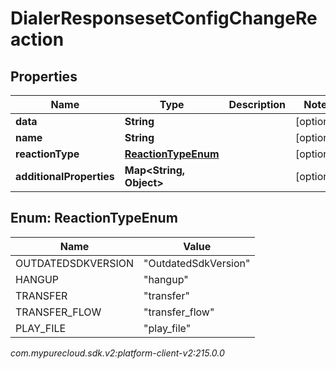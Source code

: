 # DialerResponsesetConfigChangeReaction


## Properties

| Name | Type | Description | Notes |
| ------------ | ------------- | ------------- | ------------- |
| **data** | **String** |  |  [optional] |
| **name** | **String** |  |  [optional] |
| **reactionType** | [**ReactionTypeEnum**](#Enum--ReactionTypeEnum) |  |  [optional] |
| **additionalProperties** | **Map&lt;String, Object&gt;** |  |  [optional] |


## Enum: ReactionTypeEnum

| Name | Value |
| ---- | ----- |
| OUTDATEDSDKVERSION | &quot;OutdatedSdkVersion&quot; | 
| HANGUP | &quot;hangup&quot; | 
| TRANSFER | &quot;transfer&quot; | 
| TRANSFER_FLOW | &quot;transfer_flow&quot; | 
| PLAY_FILE | &quot;play_file&quot; | 




_com.mypurecloud.sdk.v2:platform-client-v2:215.0.0_
